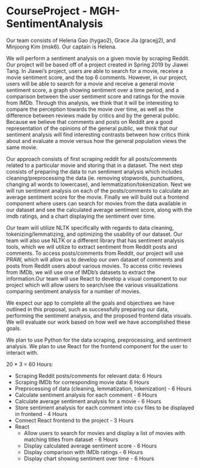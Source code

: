 # CourseProject - MGH-SentimentAnalysis

Our team consists of Helena Gao (hygao2), Grace Jia (gracejj2), and Minjoong Kim (msk6). Our captain is Helena.

We will perform a sentiment analysis on a given movie by scraping Reddit. Our project will be based off of a project created in Spring 2019 by Jiawei Tang. In Jiawei’s project, users are able to search for a movie, receive a movie sentiment score, and the top 6 comments. However, in our project, users will be able to search for a movie and receive a general movie sentiment score, a graph showing sentiment over a time period, and a comparison between the user sentiment score and ratings for the movie from IMDb. Through this analysis, we think that it will be interesting to compare the perception towards the movie over time, as well as the difference between reviews made by critics and by the general public. Because we believe that comments and posts on Reddit are a good representation of the opinions of the general public, we think that our sentiment analysis will find interesting contrasts between how critics think about and evaluate a movie versus how the general population views the same movie.

Our approach consists of first scraping reddit for all posts/comments related to a particular movie and storing that in a dataset. The next step consists of preparing the data to run sentiment analysis which includes cleaning/preprocessing the data (ie. removing stopwords, punctuations, changing all words to lowercase), and lemmatization/tokenization. Next we will run sentiment analysis on each of the posts/comments to calculate an average sentiment score for the movie. Finally we will build out a frontend component where users can search for movies from the data available in our dataset and see the calculated average sentiment score, along with the imdb ratings, and a chart displaying the sentiment over time. 

Our team will utilize NLTK specifically with regards to data cleaning, tokenizing/lemmatizing, and optimizing the usability of our dataset. Our team will also use NLTK or a different library that has sentiment analysis tools, which we will utilize to extract sentiment from Reddit posts and comments. To access posts/comments from Reddit, our project will use PRAW, which will allow us to develop our own dataset of comments and posts from Reddit users about various movies. To access critic reviews from IMDb, we will use one of IMDb’s datasets to extract the information.Our team will use React to develop a visual component to our project which will allow users to search/see the various visualizations comparing sentiment analysis for a number of movies. 

We expect our app to complete all the goals and objectives we have outlined in this proposal, such as successfully preparing our data, performing the sentiment analysis, and the proposed frontend data visuals. We will evaluate our work based on how well we have accomplished these goals.

We plan to use Python for the data scraping, preprocessing, and sentiment analysis. We plan to use React for the frontend component for the user to interact with. 

20 * 3 = 60 Hours:
- Scraping Reddit posts/comments for relevant data: 6 Hours
- Scraping IMDb for corresponding movie data: 6 Hours
- Preprocessing of data (cleaning, lemmatization, tokenization) - 6 Hours
- Calculate sentiment analysis for each comment - 6 Hours
- Calculate average sentiment analysis for a movie - 6 Hours
- Store sentiment analysis for each comment into csv files to be displayed in frontend - 4 Hours
- Connect React frontend to the project - 3 Hours
- React
  - Allow users to search for movies and display a list of movies with matching titles from dataset - 6 Hours
  - Display calculated average sentiment score - 6 Hours
  - Display comparison with IMDb ratings - 6 Hours
  - Display chart showing sentiment over time - 6 Hours


